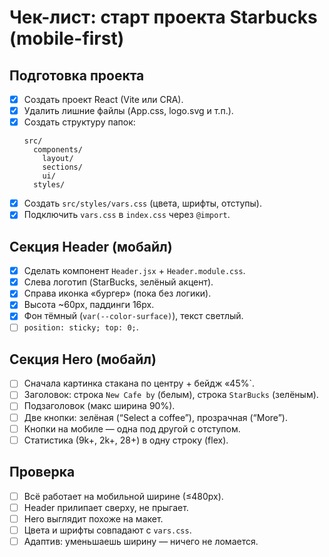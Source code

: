 # Чек-лист: старт проекта Starbucks (mobile-first)

## Подготовка проекта

- [x] Создать проект React (Vite или CRA).
- [x] Удалить лишние файлы (App.css, logo.svg и т.п.).
- [x] Создать структуру папок:
  ```
  src/
    components/
      layout/
      sections/
      ui/
    styles/
  ```
- [x] Создать `src/styles/vars.css` (цвета, шрифты, отступы).
- [x] Подключить `vars.css` в `index.css` через `@import`.

## Секция Header (мобайл)

- [x] Сделать компонент `Header.jsx` + `Header.module.css`.
- [x] Слева логотип (StarBucks, зелёный акцент).
- [x] Справа иконка «бургер» (пока без логики).
- [x] Высота ~60px, паддинги 16px.
- [x] Фон тёмный (`var(--color-surface)`), текст светлый.
- [ ] `position: sticky; top: 0;`.

## Секция Hero (мобайл)

- [ ] Сначала картинка стакана по центру + бейдж «45%`.
- [ ] Заголовок: строка `New Cafe by` (белым), строка `StarBucks` (зелёным).
- [ ] Подзаголовок (макс ширина 90%).
- [ ] Две кнопки: зелёная (“Select a coffee”), прозрачная (“More”).
- [ ] Кнопки на мобиле — одна под другой с отступом.
- [ ] Статистика (9k+, 2k+, 28+) в одну строку (flex).

## Проверка

- [ ] Всё работает на мобильной ширине (≤480px).
- [ ] Header прилипает сверху, не прыгает.
- [ ] Hero выглядит похоже на макет.
- [ ] Цвета и шрифты совпадают с `vars.css`.
- [ ] Адаптив: уменьшаешь ширину — ничего не ломается.
